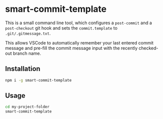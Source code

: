 # smart-commit-template

This is a small command line tool, which configures a `post-commit` and a `post-checkout` git hook and sets the `commit.template` to `.git/.gitmessage.txt`.

This allows VSCode to automatically remember your last entered commit message and pre-fill the commit message input with the recently checked-out branch name.

## Installation

```bash
npm i -g smart-commit-template
```

## Usage

```bash
cd my-project-folder
smart-commit-template
```
